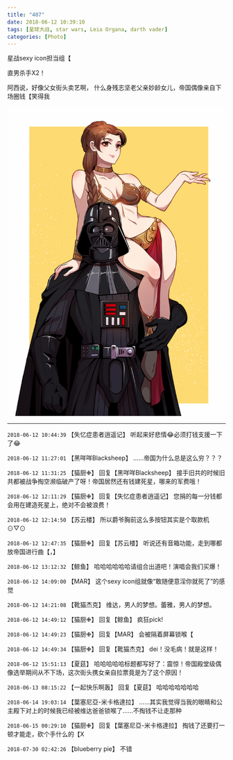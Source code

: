 ```yaml
---
title: "407"
date: 2018-06-12 10:39:10
tags: [星球大战, star wars, Leia Organa, darth vader]
categories: [Photo]
---
```


<p>星战sexy icon担当组【</p> 
<p>直男杀手X2！</p> 
<p>阿西说，好像父女街头卖艺啊，&nbsp;什么身残志坚老父亲妙龄女儿，帝国偶像亲自下场圈钱【笑得我</p>

![](https://raw.githubusercontent.com/alicewish/meowchain247/master/img_cVZNdzJtQk9JV2VFd3ZQZGp1OENLN3pQa3YzUDQ2NHNwcVNhaUZFa3VqQ3l5TERBdFFvZnNRPT0.jpg)

---

`2018-06-12 10:44:39` 【失忆症患者逍遥记】 听起来好悲情😂必须打钱支援一下了😂

`2018-06-12 11:27:01` 【黑咩咩Blacksheep】 ……帝国为什么总是这么穷？？？

`2018-06-12 11:31:25` 【猫厨✙】 回复【黑咩咩Blacksheep】 接手旧共的时候旧共都被战争掏空濒临破产了呀！帝国居然还有钱建死星，哪来的军费哦！

`2018-06-12 12:11:29` 【猫厨✙】 回复【失忆症患者逍遥记】 您捐的每一分钱都会用在建造死星上，绝对不会被浪费！

`2018-06-12 12:14:50` 【苏云楼】 所以爵爷胸前这么多按钮其实是个取款机⊙▽⊙

`2018-06-12 12:47:35` 【猫厨✙】 回复【苏云楼】 听说还有音箱功能，走到哪都放帝国进行曲【，】

`2018-06-12 13:12:32` 【鲸鱼】 哈哈哈哈哈哈请组合出道吧！演唱会我们买爆！

`2018-06-12 14:09:00` 【MAR】 这个sexy icon组就像“敢随便意淫你就死了”的感觉

`2018-06-12 14:21:08` 【靴猫杰克】 维达，男人的梦想。蕾雅，男人的梦想。

`2018-06-12 14:49:12` 【猫厨✙】 回复【鲸鱼】 疯狂pick!

`2018-06-12 14:49:23` 【猫厨✙】 回复【MAR】 会被隔着屏幕锁喉【

`2018-06-12 14:49:34` 【猫厨✙】 回复【靴猫杰克】 dei！没毛病！就是这样！

`2018-06-12 15:51:13` 【夏莚】 哈哈哈哈哈标题都写好了：震惊！帝国殿堂级偶像选举期间从不下场，这次街头携女亲自拉票竟是为了这个原因！

`2018-06-13 08:15:22` 【一起快乐啊轰】 回复【夏莚】 哈哈哈哈哈哈哈

`2018-06-14 19:03:14` 【葉塞尼亞-米卡格達拉】 ……其实我觉得当我的眼睛和公主殿下对上的时候我已经被维达爸爸锁喉了……不掏钱不让走那种

`2018-06-15 00:29:10` 【猫厨✙】 回复【葉塞尼亞-米卡格達拉】 掏钱了还要打一顿才能走，砍个手什么的【X

`2018-07-30 02:42:26` 【blueberry pie】 不错
